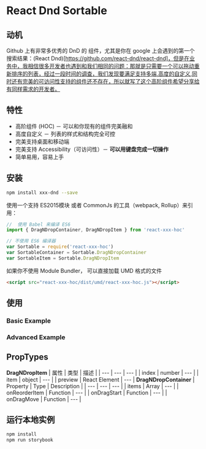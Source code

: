 # React Dnd Sortable

## 动机

Github 上有非常多优秀的 DnD 的 组件，尤其是你在 google 上会遇到的第一个搜索结果：(React Dnd)[https://github.com/react-dnd/react-dnd]，但是在业务中，我相信很多开发者也遇到和我们相同的问题：那就是只需要一个可以拖动重新排序的列表，经过一段时间的调查，我们发现要满足支持多端,高度的自定义,同时还有完美的可访问性支持的组件还不存在，所以就写了这个高阶组件希望分享给有同样需求的开发者。

## 特性

* 高阶组件 (HOC) － 可以和你现有的组件完美融和
* 高度自定义 － 列表的样式和结构完全可控
* 完美支持桌面和移动端
* 完美支持 Accessibility（可访问性）－  **可以用键盘完成一切操作**
* 简单易用，容易上手

## 安装

```bash
npm install xxx-dnd --save
```
使用一个支持 ES2015模块 或者 CommonJs 的工具（webpack, Rollup）来引用：

```javascript
//  使用 Babel 来编译 ES6
import { DragNDropContainer, DragNDropItem } from 'react-xxx-hoc'

// 不使用 ES6 编译器
var Sortable = require('react-xxx-hoc')
var SortableContainer = Sortable.DragNDropContainer
var SortableItem = Sortable.DragNDropItem
```

如果你不使用 Module Bundler， 可以直接加载 UMD 格式的文件

```html
<script src="react-xxx-hoc/dist/umd/react-xxx-hoc.js"></script>
```

## 使用

### Basic Example

### Advanced Example


## PropTypes

**DragNDropItem**
| 属性 | 类型 | 描述 |
| --- | --- | --- |
| index | number | --- |
| item | object | --- |
| preview | React Element | --- |
**DragNDropContainer**
| Property | Type | Description |
| --- | --- | --- |
| items | Array | --- |
| onReorderItem | Function | --- |
| onDragStart | Function | --- |
| onDragMove | Function | --- |

## 运行本地实例

```bash
npm install
npm run storybook
```
